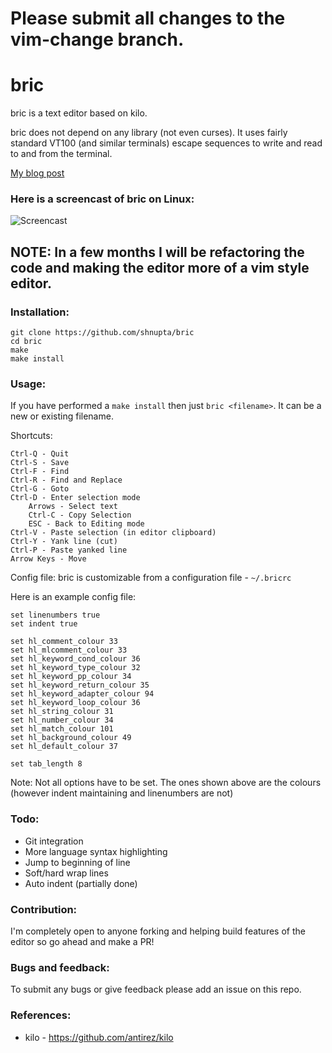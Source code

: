 # Please submit all changes to the vim-change branch.

# bric
bric is a text editor based on kilo.

bric does not depend on any library (not even curses). It uses fairly standard VT100 (and similar terminals) escape sequences to write and read to and from the terminal.

[My blog post](https://shnupta.github.io/posts/0/bric.html)

### Here is a screencast of bric on Linux:
![Screencast](https://github.com/shnupta/bric/blob/master/screencast.gif)


## NOTE: In a few months I will be refactoring the code and making the editor more of a vim style editor.

### Installation:
```
git clone https://github.com/shnupta/bric
cd bric
make
make install
```

### Usage:
If you have performed a `make install` then just `bric <filename>`. It can be a new or existing filename. 

Shortcuts:
```
Ctrl-Q - Quit 
Ctrl-S - Save 
Ctrl-F - Find 
Ctrl-R - Find and Replace
Ctrl-G - Goto
Ctrl-D - Enter selection mode
    Arrows - Select text
    Ctrl-C - Copy Selection
    ESC - Back to Editing mode
Ctrl-V - Paste selection (in editor clipboard)
Ctrl-Y - Yank line (cut)
Ctrl-P - Paste yanked line
Arrow Keys - Move
```

Config file:
bric is customizable from a configuration file - `~/.bricrc`

Here is an example config file:
```
set linenumbers true
set indent true

set hl_comment_colour 33
set hl_mlcomment_colour 33
set hl_keyword_cond_colour 36
set hl_keyword_type_colour 32
set hl_keyword_pp_colour 34
set hl_keyword_return_colour 35
set hl_keyword_adapter_colour 94
set hl_keyword_loop_colour 36
set hl_string_colour 31
set hl_number_colour 34
set hl_match_colour 101
set hl_background_colour 49
set hl_default_colour 37

set tab_length 8
```
Note: 
Not all options have to be set. The ones shown above are the colours (however indent maintaining and linenumbers are not)


### Todo:
- Git integration
- More language syntax highlighting
- Jump to beginning of line
- Soft/hard wrap lines
- Auto indent (partially done)

### Contribution:
I'm completely open to anyone forking and helping build features of the editor so go ahead and make a PR!

### Bugs and feedback:
To submit any bugs or give feedback please add an issue on this repo.

### References:
- kilo - https://github.com/antirez/kilo

